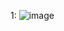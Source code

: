 1: ![image](https://github.com/user-attachments/assets/52753614-8f3d-497c-8b17-bc65a742ce6c)


<!---
Tomassaldana/Tomassaldana is a ✨ special ✨ repository because its `README.md` (this file) appears on your GitHub profile.
You can click the Preview link to take a look at your changes.
--->
